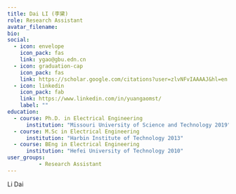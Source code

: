 ```yaml
---
title: Dai LI (李黛)
role: Research Assistant
avatar_filename: 
bio: 
social:
  - icon: envelope
    icon_pack: fas
    link: ygao@gbu.edn.cn
  - icon: graduation-cap
    icon_pack: fas
    link: https://scholar.google.com/citations?user=zlvNFvIAAAAJ&hl=en
  - icon: linkedin
    icon_pack: fab
    link: https://www.linkedin.com/in/yuangaomst/
    label: ""
education:
  - course: Ph.D. in Electrical Engineering
      institution: "Missouri University of Science and Technology 2019"
  - course: M.Sc in Electrical Engineering
      institution: "Harbin Institute of Technology 2013"
  - course: BEng in Electrical Engineering
      institution: "Hefei University of Technology 2010"
user_groups:
          - Research Assistant
---
```




Li Dai